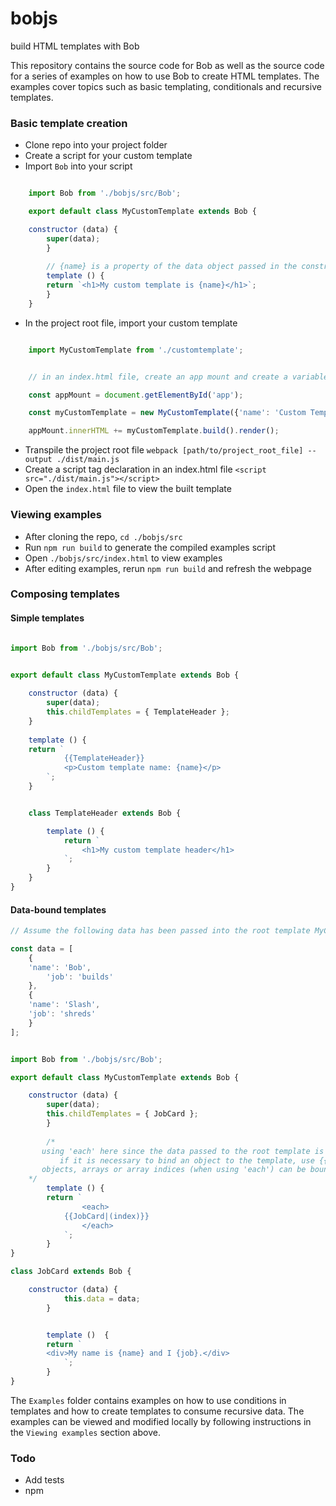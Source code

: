 # bobjs
build HTML templates with Bob

This repository contains the source code for Bob as well as the source code for a series of examples on
how to use Bob to create HTML templates. The examples cover topics such as basic templating, conditionals and recursive templates.

### Basic template creation

-  Clone repo into your project folder
-  Create a script for your custom template
-  Import `Bob` into your script

```js

    import Bob from './bobjs/src/Bob';

    export default class MyCustomTemplate extends Bob {

	constructor (data) {
	    super(data);
        }
        
        // {name} is a property of the data object passed in the constructor
        template () {
	    return `<h1>My custom template is {name}</h1>`;
        }
    }
```

-  In the project root file, import your custom template

```js

    import MyCustomTemplate from './customtemplate';


    // in an index.html file, create an app mount and create a variable for it. the content of the built custom template will be appended there

    const appMount = document.getElementById('app');

    const myCustomTemplate = new MyCustomTemplate({'name': 'Custom Template});

    appMount.innerHTML += myCustomTemplate.build().render();
```

-  Transpile the project root file `webpack [path/to/project_root_file] --output ./dist/main.js`
-  Create a script tag declaration in an index.html file `<script src="./dist/main.js"></script>`
-  Open the `index.html` file to view the built template


### Viewing examples

-  After cloning the repo, `cd ./bobjs/src`
-  Run `npm run build` to generate the compiled examples script
-  Open `./bobjs/src/index.html` to view examples
-  After editing examples, rerun `npm run build` and refresh the webpage

 
### Composing templates


#### Simple templates

```js

import Bob from './bobjs/src/Bob';


export default class MyCustomTemplate extends Bob {
    
    constructor (data) {
        super(data);
        this.childTemplates = { TemplateHeader };
    }
   
    template () {
	return `
            {{TemplateHeader}}
            <p>Custom template name: {name}</p>     
        `;
    }


    class TemplateHeader extends Bob {

        template () {
            return `
                <h1>My custom template header</h1>
            `;
        }
    }
}


```

#### Data-bound templates

```js
// Assume the following data has been passed into the root template MyCustomTemplate in the root project file

const data = [
    {
	'name': 'Bob',
        'job': 'builds'
    },
    {
	'name': 'Slash',
	'job': 'shreds'
    }
];

```

```js

import Bob from './bobjs/src/Bob';

export default class MyCustomTemplate extends Bob {

	constructor (data) {
	    super(data);
	    this.childTemplates = { JobCard };
        }
	
        /*
	   using 'each' here since the data passed to the root template is an array. notice how the template JobCard is bound to each item index.
           if it is necessary to bind an object to the template, use {{TemplateName|objectKey}} where objectKey is a property in data. note that only
	   objects, arrays or array indices (when using 'each') can be bound to a template.
	*/
        template () {
	    return `
                <each>
		    {{JobCard|(index)}}	
                </each>	
            `;
        }
}

class JobCard extends Bob {

	constructor (data) {
     	    this.data = data;
        }


        template ()  {
	    return `
		<div>My name is {name} and I {job}.</div>
            `;
        }
}
```

The `Examples` folder contains examples on how to use conditions in templates and how to create templates to consume recursive data. The examples can be viewed and modified locally
by following instructions in the `Viewing examples` section above. 


### Todo
-  Add tests
-  npm
